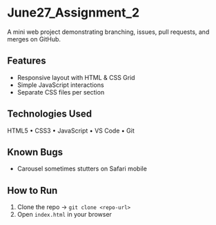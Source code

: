 # June27_Assignment_2
A mini web project demonstrating branching, issues, pull requests, and merges on GitHub.
## Features
- Responsive layout with HTML & CSS Grid
- Simple JavaScript interactions
- Separate CSS files per section

## Technologies Used
HTML5 • CSS3 • JavaScript • VS Code • Git

## Known Bugs
- Carousel sometimes stutters on Safari mobile

## How to Run
1. Clone the repo → `git clone <repo-url>`
2. Open `index.html` in your browser
